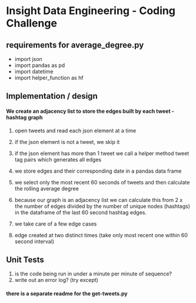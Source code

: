 Insight Data Engineering - Coding Challenge
===========================================================

## requirements for average_degree.py
- import json
- import pandas as pd
- import datetime
- import helper_function as hf

## Implementation / design
#### We create an adjacency list to store the edges built by each tweet - hashtag graph

1. open tweets and read each json element at a time
  1. if the json element is not a tweet, we skip it
  2. if the json element has more than 1 tweet we call a helper method tweet tag pairs which generates all edges


3. we store edges and their corresponding date in a pandas data frame
4. we select only the most recent 60 seconds of tweets and then calculate the rolling average degree
  1. because our graph is an adjacency list we can calculate this from 2 x the number of edges divided by the number of unique nodes (hashtags) in the dataframe of the last 60 second hashtag edges.
5. we take care of a few edge cases
  1. edge created at two distinct times (take only most recent one within 60 second interval)

## Unit Tests
1. is the code being run in under a minute per minute of sequence?
2. write out an error log?  (try except)

#### there is a separate readme for the get-tweets.py
